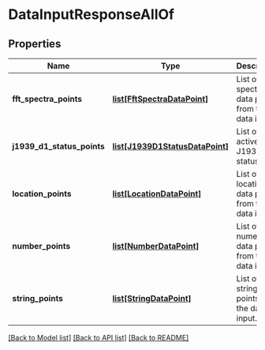 # DataInputResponseAllOf

## Properties
Name | Type | Description | Notes
------------ | ------------- | ------------- | -------------
**fft_spectra_points** | [**list[FftSpectraDataPoint]**](FftSpectraDataPoint.md) | List of FFT spectra data points from the data input. | [optional] 
**j1939_d1_status_points** | [**list[J1939D1StatusDataPoint]**](J1939D1StatusDataPoint.md) | List of active J1939D1 statuses. | [optional] 
**location_points** | [**list[LocationDataPoint]**](LocationDataPoint.md) | List of location data points from the data input. | [optional] 
**number_points** | [**list[NumberDataPoint]**](NumberDataPoint.md) | List of numeric data points from the data input. | [optional] 
**string_points** | [**list[StringDataPoint]**](StringDataPoint.md) | List of string data points from the data input. | [optional] 

[[Back to Model list]](../README.md#documentation-for-models) [[Back to API list]](../README.md#documentation-for-api-endpoints) [[Back to README]](../README.md)


